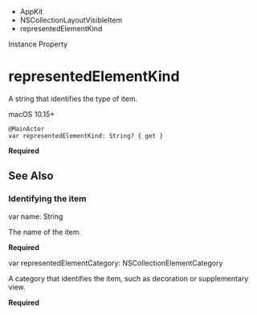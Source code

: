 

- AppKit
- NSCollectionLayoutVisibleItem
-  representedElementKind 

Instance Property

# representedElementKind

A string that identifies the type of item.

macOS 10.15+

``` source
@MainActor
var representedElementKind: String? { get }
```

**Required**

## See Also

### Identifying the item

var name: String

The name of the item.

**Required**

var representedElementCategory: NSCollectionElementCategory

A category that identifies the item, such as decoration or supplementary view.

**Required**

